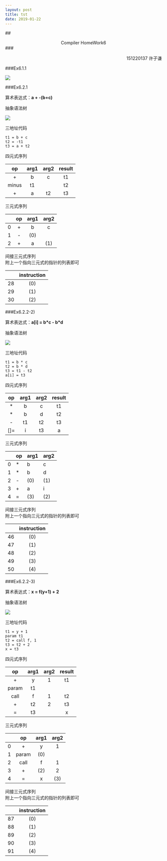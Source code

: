 ```yaml
---
layout: post
title: tst
date: 2019-01-22
---
```


##<center>Compiler HomeWork6</center>
###<p align="right">151220137 许子谦</p>

###Ex6.1.1

![](./assets/1.png)  


###Ex6.2.1

算术表达式：**a + -(b+c)**

抽象语法树

![](./assets/2.png)  

三地址代码  

```
t1 = b + c  
t2 = -t1  
t3 = a + t2  

```

四元式序列

|   op  | arg1 | arg2 | result |
|:-----:|:----:|:----:|:------:|
|   +   |   b  |   c  |   t1   |
| minus |  t1  |      |   t2   |
|   +   |   a  |  t2  |   t3   |

三元式序列

|   | op | arg1 | arg2 |
|:-:|:--:|:----:|:----:|
| 0 |  + |   b  |   c  |
| 1 |  - |  (0) |      |
| 2 |  + |   a  |  (1) |

间接三元式序列  
附上一个指向三元式的指针的列表即可

|    | instruction |
|:--:|:-----------:|
| 28 |     (0)     |
| 29 |     (1)     |
| 30 |     (2)     |


###Ex6.2.2-2)

算术表达式：**a[i] = b\*c - b\*d**

抽象语法树

![](./assets/3.png)  

三地址代码  

```
t1 = b * c  
t2 = b * d
t3 = t1 - t2 
a[i] = t3

```


四元式序列

|  op | arg1 | arg2 | result |
|:---:|:----:|:----:|:------:|
|  *  |   b  |   c  |   t1   |
|  *  |   b  |   d  |   t2   |
|  -  |  t1  |  t2  |   t3   |
| []= |   i  |  t3  |    a   |

三元式序列

|   | op | arg1 | arg2 |
|---|----|------|------|
| 0 | *  | b    | c    |
| 1 | *  | b    | d    |
| 2 | -  | (0)  | (1)  |
| 3 | +  | a    | i    |
| 4 | =  | (3)  | (2)  |

间接三元式序列  
附上一个指向三元式的指针的列表即可

|    | instruction |
|:--:|:-----------:|
| 46 |     (0)     |
| 47 |     (1)     |
| 48 |     (2)     |
| 49 |     (3)     |
| 50 |     (4)     |

###Ex6.2.2-3)

算术表达式：**x = f(y+1) + 2**

抽象语法树

![](./assets/4.png)  

三地址代码  

```
t1 = y + 1  
param t1
t2 = call f, 1
t3 = t2 + 2
x = t3
```

四元式序列

|   op   | arg1 | arg2 | result |
|:------:|:----:|:----:|:------:|
|    +   |   y  |   1  |   t1   |
| param  |  t1  |      |        |
|  call  |   f  |   1  |   t2   |
|    +   |  t2  |   2  |   t3   |
|    =   |  t3  |      |    x   |

三元式序列

|   |   op  | arg1 | arg2 |
|:-:|:-----:|:----:|:----:|
| 0 |   +   |   y  |   1  |
| 1 | param |  (0) |      |
| 2 |  call |   f  |   1  |
| 3 |   +   |  (2) |   2  |
| 4 |   =   |   x  |  (3) |

间接三元式序列  
附上一个指向三元式的指针的列表即可

|    | instruction |
|:--:|:-----------:|
| 87 |     (0)     |
| 88 |     (1)     |
| 89 |     (2)     |
| 90 |     (3)     |
| 91 |     (4)     |